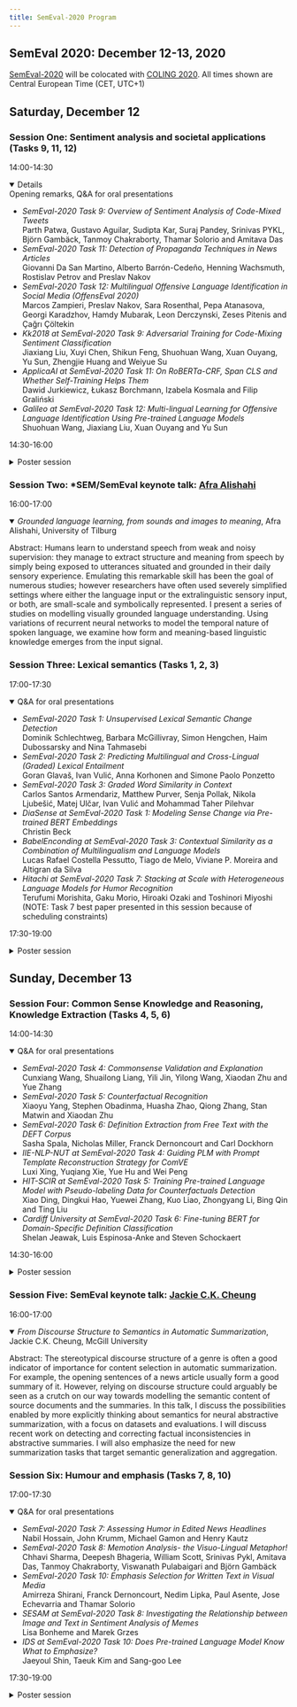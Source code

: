```yaml
---
title: SemEval-2020 Program
---
```


## SemEval 2020: December 12-13, 2020

[SemEval-2020](http://alt.qcri.org/semeval2020) will be colocated with [COLING 2020](https://coling2020.org). All times shown are Central European Time (CET, UTC+1)

## Saturday, December 12

### Session One: Sentiment analysis and societal applications (Tasks 9, 11, 12)

14:00-14:30 <details open>Opening remarks, Q&A for oral presentations

 - _SemEval-2020 Task 9: Overview of Sentiment Analysis of Code-Mixed Tweets_<br>
   Parth Patwa, Gustavo Aguilar, Sudipta Kar, Suraj Pandey, Srinivas PYKL, Björn Gambäck, Tanmoy Chakraborty, Thamar Solorio and Amitava Das
 - _SemEval-2020 Task 11: Detection of Propaganda Techniques in News Articles_<br>
   Giovanni Da San Martino, Alberto Barrón-Cedeño, Henning Wachsmuth, Rostislav Petrov and Preslav Nakov
 - _SemEval-2020 Task 12: Multilingual Offensive Language Identification in Social Media (OffensEval 2020)_<br>
   Marcos Zampieri, Preslav Nakov, Sara Rosenthal, Pepa Atanasova, Georgi Karadzhov, Hamdy Mubarak, Leon Derczynski, Zeses Pitenis and Çağrı Çöltekin
 - _Kk2018 at SemEval-2020 Task 9: Adversarial Training for Code-Mixing Sentiment Classification_<br>
   Jiaxiang Liu, Xuyi Chen, Shikun Feng, Shuohuan Wang, Xuan Ouyang, Yu Sun, Zhengjie Huang and Weiyue Su
 - _ApplicaAI at SemEval-2020 Task 11: On RoBERTa-CRF, Span CLS and Whether Self-Training Helps Them_<br>
   Dawid Jurkiewicz, Łukasz Borchmann, Izabela Kosmala and Filip Graliński
 - _Galileo at SemEval-2020 Task 12: Multi-lingual Learning for Offensive Language Identification Using Pre-trained Language Models_<br>
   Shuohuan Wang, Jiaxiang Liu, Xuan Ouyang and Yu Sun
 
</details>

14:30-16:00 <details><summary>Poster session</summary>
- _Palomino-Ochoa at SemEval-2020 Task 9: Robust System Based on Transformer for Code-Mixed Sentiment Classification_<br>
  Daniel Palomino and José Ochoa-Luna
- _XLP at SemEval-2020 Task 9: Cross-lingual Models with Focal Loss for Sentiment Analysis of Code-Mixing Language_<br>
  Yili Ma, Liang Zhao and Jie Hao
- _ULD@NUIG at SemEval-2020 Task 9: Generative Morphemes with an Attention Model for Sentiment Analysis in Code-Mixed Text_ <br>
  Koustava Goswami, Priya Rani, Bharathi Raja Chakravarthi, Theodorus Fransen and John P. McCrae 
- _FII-UAIC at SemEval-2020 Task 9: Sentiment Analysis for Code-Mixed Social Media Text Using CNN_<br>
  Lavinia Aparaschivei, Andrei Palihovici and Daniela Gîfu
- _CS-Embed at SemEval-2020 Task 9: The Effectiveness of Code-switched Word Embeddings for Sentiment Analysis_ <br>
  Frances Adriana Laureano De Leon, Florimond Guéniat and Harish Tayyar Madabushi
- _HPCC-YNU at SemEval-2020 Task 9: A Bilingual Vector Gating Mechanism for Sentiment Analysis of Code-Mixed Text_ <br>
  Jun Kong, Jin Wang and Xuejie Zhang
- _MSR India at SemEval-2020 Task 9: Multilingual Models Can Do Code-Mixing Too_ <br>
  Anirudh Srinivasan
_ _NLP-CIC at SemEval-2020 Task 9: Analysing Sentiment in Code-switching Language Using a Simple Deep-learning Classifier_ <br>
  Jason Angel, Segun Taofeek Aroyehun, Antonio Tamayo and Alexander Gelbukh
- _HinglishNLP at SemEval-2020 Task 9: Fine-tuned Language Models for Hinglish Sentiment Detection_ <br>
  Meghana Bhange and Nirant Kasliwal
- _IIITG-ADBU at SemEval-2020 Task 9: SVM for Sentiment Analysis of English-Hindi Code-Mixed Text_ <br>
 Arup Baruah, Kaushik Das, Ferdous Barbhuiya and Kuntal Dey
- _Inno at SemEval-2020 Task 11: Leveraging Pure Transfomer for Multi-Class Propaganda Detection_ <br>
 Dmitry Grigorev and Vladimir Ivanov
- _CyberWallE at SemEval-2020 Task 11: An Analysis of Feature Engineering for Ensemble Models for Propaganda Detection_ <br>
 Verena Blaschke, Maxim Korniyenko and Sam Tureski
- _YNU-HPCC at SemEval-2020 Task 11: LSTM Network for Detection of Propaganda Techniques in News Articles_ <br>
 Jiaxu Dao, Jin Wang and Xuejie Zhang
- _Aschern at SemEval-2020 Task 11: It Takes Three to Tango: RoBERTa, CRF, and Transfer Learning_ <br>
 Anton Chernyavskiy, Dmitry Ilvovsky and Preslav Nakov
- _NTUAAILS at SemEval-2020 Task 11: Propaganda Detection and Classification with biLSTMs and ELMo_ <br>
Anastasios Arsenos and Georgios Siolas
- _Team DoNotDistribute at SemEval-2020 Task 11: Features, Finetuning, and Data Augmentation in Neural Models for Propaganda Detection in News Articles<br>
 Michael Kranzlein, Shabnam Behzad and Nazli Goharian
- _NoPropaganda at SemEval-2020 Task 11: A Borrowed Approach to Sequence Tagging and Text Classification_ <br>
 Ilya Dimov, Vladislav Korzun and Ivan Smurov
- _LT@Helsinki at SemEval-2020 Task 12: Multilingual or Language-specific BERT?_ <br>
 Marc Pàmies, Emily Öhman, Kaisla Kajava and Jörg Tiedemann
- _UHH-LT at SemEval-2020 Task 12: Fine-Tuning of Pre-Trained Transformer Networks for Offensive Language Detection_ <br>
 Gregor Wiedemann, Seid Muhie Yimam and Chris Biemann
- _GruPaTo at SemEval-2020 Task 12: Retraining mBERT on Social Media and Fine-tuned Offensive Language Models_ <br>
 Davide Colla, Tommaso Caselli, Valerio Basile, Jelena Mitrović and Michael Granitzer
- _FBK-DH at SemEval-2020 Task 12: Using Multi-channel BERT for Multilingual Offensive Language Detection_ <br>
 Camilla Casula, Alessio Palmero Aprosio, Stefano Menini and Sara Tonelli
- _AdelaideCyC at SemEval-2020 Task 12: Ensemble of Classifiers for Offensive Language Detection in Social Media_ <br>
Mahen Herath, Thushari Atapattu, Hoang Anh Dung, Christoph Treude and Katrina Falkner
- _PRHLT-UPV at SemEval-2020 Task 12: BERT for Multilingual Offensive Language Detection_ <br>
Gretel Liz De la Peña Sarracén and Paolo Rosso
- _SINAI at SemEval-2020 Task 12: Offensive Language Identification Exploring Transfer Learning Models_ <br>
Flor Miriam Plaza del Arco, M. Dolores Molina González, Alfonso Ureña-López and Maite Martin
- _NUIG at SemEval-2020 Task 12: Pseudo Labelling for Offensive Content Classification_ <br>
 Shardul Suryawanshi, Mihael Arcan and Paul Buitelaar
- _Team Oulu at SemEval-2020 Task 12: Multilingual Identification of Offensive Language, Type and Target of Twitter Post Using Translated Datasets_ <br>
Md Saroar Jahan
- _BhamNLP at SemEval-2020 Task 12: An Ensemble of Different Word Embeddings and Emotion Transfer Learning for Arabic Offensive Language Identification in Social Media_ <br>
 Abdullah I. Alharbi and Mark Lee
- _IIITG-ADBU at SemEval-2020 Task 12: Comparison of BERT and BiLSTM in Detecting Offensive Language_ <br>
Arup Baruah, Kaushik Das, Ferdous Barbhuiya and Kuntal Dey
- _GUIR at SemEval-2020 Task 12: Domain-Tuned Contextualized Models for Offensive Language Detection_ <br>
Sajad Sotudeh, Tong Xiang, Hao-Ren Yao, Sean MacAvaney, Eugene Yang, Nazli Goharian and Ophir Frieder
- _PUM at SemEval-2020 Task 12: Aggregation of Transformer-based Models’ Features for Offensive Language Recognition_ <br>
 Piotr Janiszewski, Mateusz Skiba and Urszula Walińska
- _Nova-Wang at SemEval-2020 Task 12: OffensEmblert: An Ensemble ofOffensive Language Classifiers_ <br>
 Susan Wang and Zita Marinho
- _NLPDove at SemEval-2020 Task 12: Improving Offensive Language Detection with Cross-lingual Transfer_ <br>
 Hwijeen Ahn, Jimin Sun, Chan Young Park and Jungyun Seo
- _ANDES at SemEval-2020 Task 12: A Jointly-trained BERT Multilingual Model for Offensive Language Detection_ <br>
 Juan Manuel Pérez, Aymé Arango and Franco Luque
 
 </details> 

### Session Two: \*SEM/SemEval keynote talk: [Afra Alishahi](http://afra.alishahi.name/)

16:00-17:00 <details open><summary>_Grounded language learning, from sounds and images to meaning_, Afra Alishahi, University of Tilburg</summary>
 
Abstract: Humans learn to understand speech from weak and noisy supervision: they manage to extract structure and meaning from speech by simply being exposed to utterances situated and grounded in their daily sensory experience. Emulating this remarkable skill has been the goal of numerous studies; however researchers have often used severely simplified settings where either the language input or the extralinguistic sensory input, or both, are small-scale and symbolically represented. I present a series of studies on modelling visually grounded language understanding. Using variations of recurrent neural networks to model the temporal nature of spoken language, we examine how form and meaning-based linguistic knowledge emerges from the input signal.

</details>
            
### Session Three: Lexical semantics (Tasks 1, 2, 3)

17:00-17:30 <details open><summary> Q&A for oral presentations</summary>

- _SemEval-2020 Task 1: Unsupervised Lexical Semantic Change Detection_<br>
Dominik Schlechtweg, Barbara McGillivray, Simon Hengchen, Haim Dubossarsky and Nina Tahmasebi
- _SemEval-2020 Task 2: Predicting Multilingual and Cross-Lingual (Graded) Lexical Entailment_<br>
Goran Glavaš, Ivan Vulić, Anna Korhonen and Simone Paolo Ponzetto
- _SemEval-2020 Task 3: Graded Word Similarity in Context_<br>
Carlos Santos Armendariz, Matthew Purver, Senja Pollak, Nikola Ljubešić, Matej Ulčar, Ivan Vulić and Mohammad Taher Pilehvar
- _DiaSense at SemEval-2020 Task 1: Modeling Sense Change via Pre-trained BERT Embeddings_<br>
Christin Beck
- _BabelEnconding at SemEval-2020 Task 3: Contextual Similarity as a Combination of Multilingualism and Language Models_<br>
Lucas Rafael Costella Pessutto, Tiago de Melo, Viviane P. Moreira and Altigran da Silva
- _Hitachi at SemEval-2020 Task 7: Stacking at Scale with Heterogeneous Language Models for Humor Recognition_<br>
Terufumi Morishita, Gaku Morio, Hiroaki Ozaki and Toshinori Miyoshi<br>
(NOTE: Task 7 best paper presented in this session because of scheduling constraints)
 
</details>

17:30-19:00 <details><summary>Poster session</summary>
 
- _UiO-UvA at SemEval-2020 Task 1: Contextualised Embeddings for Lexical Semantic Change Detection_<br>
Andrey Kutuzov and Mario Giulianelli
- _Discovery Team at SemEval-2020 Task 1: Context-sensitive Embeddings Not Always Better than Static for Semantic Change Detection_<br>
Matej Martinc, Syrielle Montariol, Elaine Zosa and Lidia Pivovarova
- _RIJP at SemEval-2020 Task 1: Gaussian-based Embeddings for Semantic Change Detection_<br>
Ran Iwamoto and Masahiro Yukawa
- _SChME at SemEval-2020 Task 1: A Model Ensemble for Detecting Lexical Semantic Change_<br>
Maurício Gruppi, Sibel Adali and Pin-Yu Chen
- _SenseCluster at SemEval-2020 Task 1: Unsupervised Lexical Semantic Change Detection_<br>
Amaru Cuba Gyllensten, Evangelia Gogoulou, Ariel Ekgren and Magnus Sahlgren
- _IMS at SemEval-2020 Task 1: How Low Can You Go? Dimensionality in Lexical Semantic Change Detection_<br>
Jens Kaiser, Dominik Schlechtweg, Sean Papay and Sabine Schulte im Walde
- _GM-CTSC at SemEval-2020 Task 1: Gaussian Mixtures Cross Temporal Similarity Clustering_<br>
Pierluigi Cassotti, Annalina Caputo, Marco Polignano and Pierpaolo Basile
- _The UCD-Net System at SemEval-2020 Task 1: Temporal Referencing with Semantic Network Distances_ <br>
Paul Nulty and David Lillis
- _BMEAUT at SemEval-2020 Task 2: Lexical Entailment with Semantic Graphs_ <br>
Ádám Kovács, Kinga Gémes, Andras Kornai and Gábor Recski
- _MULTISEM at SemEval-2020 Task 3: Fine-tuning BERT for Lexical Meaning_ <br>
Aina Garí Soler and Marianna Apidianaki
- _UZH at SemEval-2020 Task 3: Combining BERT with WordNet Sense Embeddings to Predict Graded Word Similarity Changes_ <br>
Li Tang
- _BRUMS at SemEval-2020 Task 3: Contextualised Embeddings for Predicting the (Graded) Effect of Context in Word Similarity_ <br>
Hansi Hettiarachchi and Tharindu Ranasinghe
- _MineriaUNAM at SemEval-2020 Task 3: Predicting Contextual WordSimilarity Using a Centroid Based Approach and Word Embeddings_ <br>
Helena Gomez-Adorno, Gemma Bel-Enguix, Jorge Reyes-Magaña, Benjamín Moreno, Ramón Casillas and Daniel Vargas
 
</details>

## Sunday, December 13

### Session Four: Common Sense Knowledge and Reasoning, Knowledge Extraction (Tasks 4, 5, 6)

14:00-14:30 <details open><summary>Q&A for oral presentations</summary>

- _SemEval-2020 Task 4: Commonsense Validation and Explanation_<br>
Cunxiang Wang, Shuailong Liang, Yili Jin, Yilong Wang, Xiaodan Zhu and Yue Zhang
- _SemEval-2020 Task 5: Counterfactual Recognition_ <br>
Xiaoyu Yang, Stephen Obadinma, Huasha Zhao, Qiong Zhang, Stan Matwin and Xiaodan Zhu
- _SemEval-2020 Task 6: Definition Extraction from Free Text with the DEFT Corpus_ <br>
Sasha Spala, Nicholas Miller, Franck Dernoncourt and Carl Dockhorn
- _IIE-NLP-NUT at SemEval-2020 Task 4: Guiding PLM with Prompt Template Reconstruction Strategy for ComVE_<br>
Luxi Xing, Yuqiang Xie, Yue Hu and Wei Peng
- _HIT-SCIR at SemEval-2020 Task 5: Training Pre-trained Language Model with Pseudo-labeling Data for Counterfactuals Detection_ <br>
Xiao Ding, Dingkui Hao, Yuewei Zhang, Kuo Liao, Zhongyang Li, Bing Qin and Ting Liu
- _Cardiff University at SemEval-2020 Task 6: Fine-tuning BERT for Domain-Specific Definition Classification_ <br>
Shelan Jeawak, Luis Espinosa-Anke and Steven Schockaert
 
</details>

14:30-16:00 <details><summary>Poster session</summary>
 
- _ECNU-SenseMaker at SemEval-2020 Task 4: Leveraging Heterogeneous Knowledge Resources for Commonsense Validation and Explanation_<br>
Qian Zhao, Siyu Tao, Jie Zhou, Linlin Wang, Xin Lin and Liang He
- _UoR at SemEval-2020 Task 4: Pre-trained Sentence Transformer Models for Commonsense Validation and Explanation_<br>
Thanet Markchom, Bhuvana Dhruva, Chandresh Pravin and Huizhi Liang
- _ANA at SemEval-2020 Task 4: MUlti-task learNIng for cOmmonsense reasoNing (UNION)_ <br>
Anandh Konar, Chenyang Huang, Amine Trabelsi and Osmar Zaiane
- _QiaoNing at SemEval-2020 Task 4: Commonsense Validation and Explanation System Based on Ensemble of Language Model_ <br>
Liu Pai
- _BUT-FIT at SemEval-2020 Task 4: Multilingual Commonsense_ <br>
Josef Jon, Martin Fajcik, Martin Docekal and Pavel Smrz
- _CUHK at SemEval-2020 Task 4: CommonSense Explanation, Reasoning and Prediction with Multi-task Learning_ <br>
Hongru Wang, Xiangru Tang, Sunny Lai, Kwong Sak Leung, Jia Zhu, Gabriel Pui Cheong Fung and Kam-Fai Wong
- _SWAGex at SemEval-2020 Task 4: Commonsense Explanation as Next Event Prediction_ <br>
Wiem Ben Rim and Naoaki Okazaki
- _Masked Reasoner at SemEval-2020 Task 4: Fine-Tuning RoBERTa for Commonsense Reasoning_ <br>
Daming Lu
- _IITK-RSA at SemEval-2020 Task 5: Detecting Counterfactuals_ <br>
Anirudh Anil Ojha, Rohin Garg, Shashank Gupta and Ashutosh Modi
- _BUT-FIT at SemEval-2020 Task 5: Automatic Detection of Counterfactual Statements with Deep Pre-trained Language Representation Models_ <br>
Martin Fajcik, Josef Jon, Martin Docekal and Pavel Smrz
- _CNRL at SemEval-2020 Task 5: Modelling Causal Reasoning in Language with Multi-Head Self-Attention Weights Based Counterfactual Detection_ <br>
Rajaswa Patil and Veeky Baths
- _CLaC at SemEval-2020 Task 5: Muli-task Stacked Bi-LSTMs_ <br>
MinGyou Sung, Parsa Bagherzadeh and Sabine Bergler
- _Yseop at SemEval-2020 Task 5: Cascaded BERT Language Model for Counterfactual Statement Analysis_ <br>
Hanna Abi-Akl, Dominique Mariko and Estelle Labidurie
- _ACNLP at SemEval-2020 Task 6: A Supervised Approach for Definition Extraction_ <br>
Fabien Caspani, Pirashanth Ratnamogan, Mathis Linger and Mhamed Hajaiej
- _Gorynych Transformer at SemEval-2020 Task 6: Multi-task Learning for Definition Extraction_ <br>
Adis Davletov, Nikolay Arefyev, Alexander Shatilov, Denis Gordeev and Alexey Rey
 
</details>

### Session Five: SemEval keynote talk: [Jackie C.K. Cheung](https://www.cs.mcgill.ca/~jcheung/)

16:00-17:00 <details open><summary>_From Discourse Structure to Semantics in Automatic Summarization_, Jackie C.K. Cheung, McGill University</summary>

Abstract: The stereotypical discourse structure of a genre is often a good indicator of importance for content selection in automatic summarization. For example, the opening sentences of a news article usually form a good summary of it. However, relying on discourse structure could arguably be seen as a crutch on our way towards modelling the semantic content of source documents and the summaries. In this talk, I discuss the possibilities enabled by more explicitly thinking about semantics for neural abstractive summarization, with a focus on datasets and evaluations. I will discuss recent work on detecting and correcting factual inconsistencies in abstractive summaries. I will also emphasize the need for new summarization tasks that target semantic generalization and aggregation.

</details>

### Session Six: Humour and emphasis (Tasks 7, 8, 10)

17:00-17:30 <details open><summary>Q&A for oral presentations</summary>

- _SemEval-2020 Task 7: Assessing Humor in Edited News Headlines_<br>
Nabil Hossain, John Krumm, Michael Gamon and Henry Kautz
- _SemEval-2020 Task 8: Memotion Analysis- the Visuo-Lingual Metaphor!_<br>
Chhavi Sharma, Deepesh Bhageria, William Scott, Srinivas Pykl, Amitava Das, Tanmoy Chakraborty, Viswanath Pulabaigari and Björn Gambäck
- _SemEval-2020 Task 10: Emphasis Selection for Written Text in Visual Media_ <br>
Amirreza Shirani, Franck Dernoncourt, Nedim Lipka, Paul Asente, Jose Echevarria and Thamar Solorio
- _SESAM at SemEval-2020 Task 8: Investigating the Relationship between Image and Text in Sentiment Analysis of Memes_ <br>
Lisa Bonheme and Marek Grzes
- _IDS at SemEval-2020 Task 10: Does Pre-trained Language Model Know What to Emphasize?_ <br>
Jaeyoul Shin, Taeuk Kim and Sang-goo Lee

</details>
 
17:30-19:00 <details><summary>Poster session</summary>
 
- _Buhscitu at SemEval-2020 Task 7: Assessing Humour in Edited News Headlines Using Hand-Crafted Features and Online Knowledge Bases_<br>
Kristian Nørgaard Jensen, Nicolaj Filrup Rasmussen, Thai Wang, Marco Placenti and Barbara Plank
- _YNU-HPCC at SemEval-2020 Task 7: Using an Ensemble BiGRU Model to Evaluate the Humor of Edited News Titles_<br>
Joseph Tomasulo, Jin Wang and Xuejie Zhang
- _KDEhumor at SemEval-2020 Task 7: A Neural Network Model for Detecting Funniness in Dataset Humicroedit_<br>
Rida Miraj and Masaki Aono
- _Hasyarasa at SemEval-2020 Task 7: Quantifying Humor as Departure from Expectedness_<br#
Ravi Theja Desetty, Ranit Chatterjee and Smita Ghaisas
- _SSN_NLP at SemEval-2020 Task 7: Detecting Funniness Level Using Traditional Learning with Sentence Embeddings_<br>
Kayalvizhi S, Thenmozhi D. and Aravindan Chandrabose
- _JokeMeter at SemEval-2020 Task 7: Convolutional Humor_<br>
Martin Docekal, Martin Fajcik, Josef Jon and Pavel Smrz
- _LRG at SemEval-2020 Task 7: Assessing the Ability of BERT and Derivative Models to Perform Short-Edits Based Humor Grading_<br>
Siddhant Mahurkar and Rajaswa Patil
- _YNU-HPCC at SemEval-2020 Task 8: Using a Parallel-Channel Model for Memotion Analysis_<br>
Li Yuan, Jin Wang and Xuejie Zhang
- _PRHLT-UPV at SemEval-2020 Task 8: Study of Multimodal Techniques for Memes Analysis_<br>
Gretel Liz De la Peña Sarracén, Paolo Rosso and Anastasia Giachanou
- _NUAA-QMUL at SemEval-2020 Task 8: Utilizing BERT and DenseNet for Internet Meme Emotion Analysis_<br>
Xiaoyu Guo, Jing Ma and Arkaitz Zubiaga
- _DSC IIT-ISM at SemEval-2020 Task 8: Bi-Fusion Techniques for Deep Meme Emotion Analysis_<br>
Pradyumna Gupta, Himanshu Gupta and Aman Sinha
- _IIITG-ADBU at SemEval-2020 Task 8: A Multimodal Approach to Detect Offensive, Sarcastic and Humorous Memes_<br>
Arup Baruah, Kaushik Das, Ferdous Barbhuiya and Kuntal Dey
- _NLP_UIOWA at SemEval-2020 Task 8: You're Not the Only One Cursed with Knowledge - Multi Branch Model Memotion Analysis_<br>
Ingroj Shrestha and Jonathan Rusert
- _ERNIE at SemEval-2020 Task 10: Learning Word Emphasis Selection by Pre-trained Language Model_<br>
Zhengjie Huang, Shikun Feng, Weiyue Su, Xuyi Chen, Shuohuan Wang, Jiaxiang Liu, Xuan Ouyang and Yu Sun
- _JCT at SemEval-2020 Task 1: Combined Semantic Vector Spaces Models for Unsupervised Lexical Semantic Change Detection_<br>
Efrat Amar and Chaya Liebeskind<br>
(NOTE: Task 1 poster presented in this session due to schedule constraints)
 
</details>

